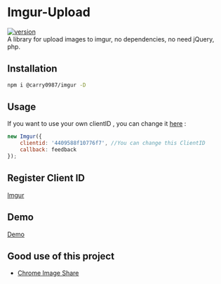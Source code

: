 # Imgur-Upload
[![version](https://img.shields.io/npm/v/@carry0987/imgur.svg)](https://www.npmjs.com/package/@carry0987/imgur)  
A library for upload images to imgur, no dependencies, no need jQuery, php.

## Installation
```bash
npm i @carry0987/imgur -D
```

## Usage
If you want to use your own clientID , you can change it [here](https://github.com/carry0987/Imgur-Upload/blob/master/js/upload.js#L29) :
```javascript
new Imgur({ 
    clientid: '4409588f10776f7', //You can change this ClientID
    callback: feedback 
});
```

## Register Client ID
[Imgur](https://api.imgur.com/oauth2/addclient)

## Demo
[Demo](https://carry0987.github.io/Imgur-Upload/)

## Good use of this project
- [Chrome Image Share](https://github.com/superj80820/chrome-image-share)  
